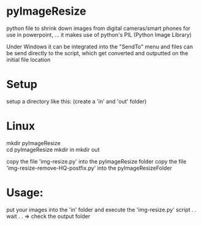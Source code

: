 # pyImageResize
python file to shrink down images from digital cameras/smart phones for use in powerpoint, ...
it makes use of python's PIL (Python Image Library)

Under Windows it can be integrated into the "SendTo" menu and files can be send directly 
to the script, which get converted and outputted on the initial file location


# Setup

setup a directory like this:
(create a 'in' and 'out' folder)

# Linux
mkdir pyImageResize <br>
cd  pyImageResize
mkdir in
mkdir out

copy the file 'img-resize.py' into the pyImageResize folder
copy the file 'img-resize-remove-HQ-postfix.py' into the pyImageResizeFolder

# Usage:
put your images into the 'in' folder and execute the 'img-resize.py' script
.
.
wait
.
.
=> check the output folder

